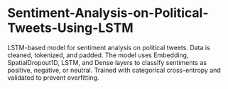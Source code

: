 # Sentiment-Analysis-on-Political-Tweets-Using-LSTM
LSTM-based model for sentiment analysis on political tweets. Data is cleaned, tokenized, and padded. The model uses Embedding, SpatialDropout1D, LSTM, and Dense layers to classify sentiments as positive, negative, or neutral. Trained with categorical cross-entropy and validated to prevent overfitting.
